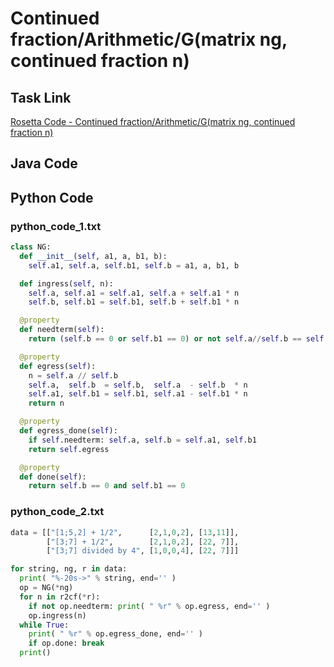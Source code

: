 # Continued fraction/Arithmetic/G(matrix ng, continued fraction n)

## Task Link
[Rosetta Code - Continued fraction/Arithmetic/G(matrix ng, continued fraction n)](https://rosettacode.org/wiki/Continued_fraction/Arithmetic/G(matrix_ng,_continued_fraction_n))

## Java Code
## Python Code
### python_code_1.txt
```python
class NG:
  def __init__(self, a1, a, b1, b):
    self.a1, self.a, self.b1, self.b = a1, a, b1, b

  def ingress(self, n):
    self.a, self.a1 = self.a1, self.a + self.a1 * n
    self.b, self.b1 = self.b1, self.b + self.b1 * n

  @property
  def needterm(self):
    return (self.b == 0 or self.b1 == 0) or not self.a//self.b == self.a1//self.b1

  @property
  def egress(self):
    n = self.a // self.b
    self.a,  self.b  = self.b,  self.a  - self.b  * n
    self.a1, self.b1 = self.b1, self.a1 - self.b1 * n
    return n

  @property
  def egress_done(self):
    if self.needterm: self.a, self.b = self.a1, self.b1
    return self.egress

  @property
  def done(self):
    return self.b == 0 and self.b1 == 0

```

### python_code_2.txt
```python
data = [["[1;5,2] + 1/2",      [2,1,0,2], [13,11]],
        ["[3;7] + 1/2",        [2,1,0,2], [22, 7]],
        ["[3;7] divided by 4", [1,0,0,4], [22, 7]]]

for string, ng, r in data:
  print( "%-20s->" % string, end='' )
  op = NG(*ng)
  for n in r2cf(*r):
    if not op.needterm: print( " %r" % op.egress, end='' )
    op.ingress(n)
  while True:
    print( " %r" % op.egress_done, end='' )
    if op.done: break
  print()

```

